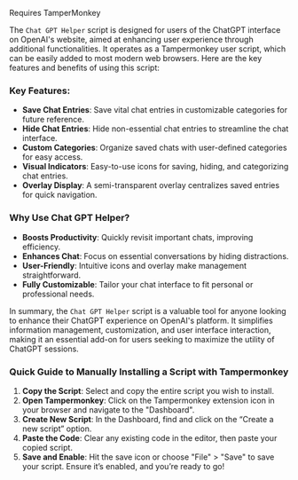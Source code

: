 Requires TamperMonkey

The `Chat GPT Helper` script is designed for users of the ChatGPT interface on OpenAI's website, aimed at enhancing user experience through additional functionalities. It operates as a Tampermonkey user script, which can be easily added to most modern web browsers. Here are the key features and benefits of using this script:

### Key Features:

- **Save Chat Entries**: Save vital chat entries in customizable categories for future reference.
- **Hide Chat Entries**: Hide non-essential chat entries to streamline the chat interface.
- **Custom Categories**: Organize saved chats with user-defined categories for easy access.
- **Visual Indicators**: Easy-to-use icons for saving, hiding, and categorizing chat entries.
- **Overlay Display**: A semi-transparent overlay centralizes saved entries for quick navigation.

### Why Use Chat GPT Helper?

- **Boosts Productivity**: Quickly revisit important chats, improving efficiency.
- **Enhances Chat**: Focus on essential conversations by hiding distractions.
- **User-Friendly**: Intuitive icons and overlay make management straightforward.
- **Fully Customizable**: Tailor your chat interface to fit personal or professional needs.

In summary, the `Chat GPT Helper` script is a valuable tool for anyone looking to enhance their ChatGPT experience on OpenAI's platform. It simplifies information management, customization, and user interface interaction, making it an essential add-on for users seeking to maximize the utility of ChatGPT sessions.

### Quick Guide to Manually Installing a Script with Tampermonkey

1. **Copy the Script**: Select and copy the entire script you wish to install.
2. **Open Tampermonkey**: Click on the Tampermonkey extension icon in your browser and navigate to the "Dashboard".
3. **Create New Script**: In the Dashboard, find and click on the “Create a new script” option.
4. **Paste the Code**: Clear any existing code in the editor, then paste your copied script.
5. **Save and Enable**: Hit the save icon or choose "File" > "Save" to save your script. Ensure it’s enabled, and you’re ready to go!
